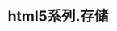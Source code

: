---
layout: result
title: html5系列.存储
keywords:	 "html5,html5系列.存储"
description: "html5 html5系列.存储"
referrertitle: "html5系列.存储"
referrer: "/2014/09/16/html5-series-webdb/"
hash: "BqgIs"
height: 279
---